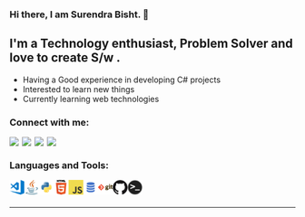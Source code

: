 ### Hi there, I am Surendra Bisht.  👋

## I'm a Technology enthusiast, Problem Solver and love to create S/w . 
-  Having a Good experience in developing C# projects
-  Interested to learn new things
-  Currently learning web technologies


### Connect with me:

[<img align="left"  width="22px" src="https://cdn.jsdelivr.net/npm/simple-icons@v3/icons/linkedin.svg"/>][linkedin]
[<img align="left"  width="22px" src="https://cdn.jsdelivr.net/npm/simple-icons@v3/icons/instagram.svg"/>][instagram]
[<img align="left"  width="22px" src="https://cdn.jsdelivr.net/npm/simple-icons@3.4.0/icons/hackerearth.svg"/>][hackerearth]
[<img align="left"  width="22px" src="https://cdn.jsdelivr.net/npm/simple-icons@3.4.0/icons/leetcode.svg"/>][leetcode]

<br />

### Languages and Tools:

[<img align="left" alt="Visual Studio Code" width="26px" src="https://raw.githubusercontent.com/github/explore/80688e429a7d4ef2fca1e82350fe8e3517d3494d/topics/visual-studio-code/visual-studio-code.png" />][myProfile]
[<img align="left" alt="Visual Studio Code" width="26px" src="https://raw.githubusercontent.com/github/explore/80688e429a7d4ef2fca1e82350fe8e3517d3494d/topics/java/java.png" />][myProfile]
[<img align="left" alt="Visual Studio Code" width="26px" src="https://raw.githubusercontent.com/github/explore/80688e429a7d4ef2fca1e82350fe8e3517d3494d/topics/python/python.png" />][myProfile]
[<img align="left" alt="HTML5" width="26px" src="https://raw.githubusercontent.com/github/explore/80688e429a7d4ef2fca1e82350fe8e3517d3494d/topics/html/html.png" />][myProfile]
[<img align="left" alt="JavaScript" width="26px" src="https://raw.githubusercontent.com/github/explore/80688e429a7d4ef2fca1e82350fe8e3517d3494d/topics/javascript/javascript.png" />][myProfile]
[<img align="left" alt="SQL" width="26px" src="https://raw.githubusercontent.com/github/explore/80688e429a7d4ef2fca1e82350fe8e3517d3494d/topics/sql/sql.png" />][myProfile]
[<img align="left" alt="Git" width="26px" src="https://raw.githubusercontent.com/github/explore/80688e429a7d4ef2fca1e82350fe8e3517d3494d/topics/git/git.png" />][myProfile]
[<img align="left" alt="GitHub" width="26px" src="https://raw.githubusercontent.com/github/explore/78df643247d429f6cc873026c0622819ad797942/topics/github/github.png" />][myProfile]
[<img align="left" alt="HTML5" width="26px" src="https://raw.githubusercontent.com/github/explore/80688e429a7d4ef2fca1e82350fe8e3517d3494d/topics/terminal/terminal.png" />][myProfile]

<br />
<br />

---


[myProfile]: https://github.com/surendrabisht
[linkedin]: https://www.linkedin.com/in/surendrabisht023
[instagram]: https://www.instagram.com/bisht.surie
[hackerearth]: https://www.hackerearth.com/@surendra.bisht023
[leetcode]: https://leetcode.com/surendra_bisht/
